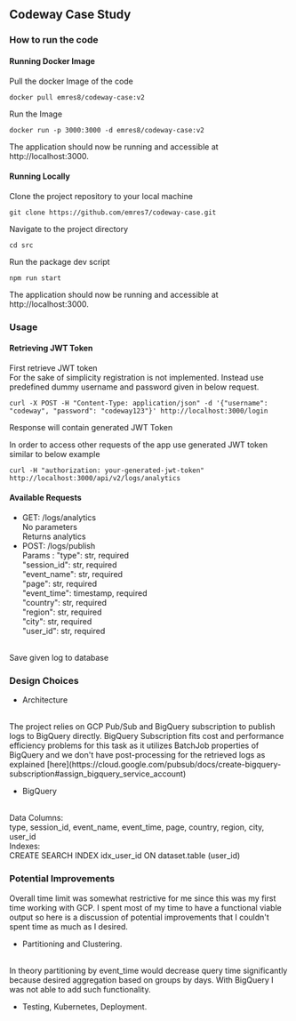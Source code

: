 
## Codeway Case Study

### How to run the code
#### Running Docker Image
Pull the docker Image of the code

```
docker pull emres8/codeway-case:v2
```

Run the Image
```
docker run -p 3000:3000 -d emres8/codeway-case:v2
```

The application should now be running and accessible at http://localhost:3000. <br/>

#### Running Locally

Clone the project repository to your local machine

```
git clone https://github.com/emres7/codeway-case.git

```

Navigate to the project directory


```
cd src
```

Run the package dev script 

```
npm run start
```

The application should now be running and accessible at http://localhost:3000. <br/>


### Usage 
#### Retrieving JWT Token
First retrieve JWT token <br/>
For the sake of simplicity registration is not implemented. Instead use predefined dummy username and password given in below request.

```
curl -X POST -H "Content-Type: application/json" -d '{"username": "codeway", "password": "codeway123"}' http://localhost:3000/login
```

Response will contain generated JWT Token <br/>

In order to access other requests of the app use generated JWT token similar to below example
```
curl -H "authorization: your-generated-jwt-token" http://localhost:3000/api/v2/logs/analytics
```

#### Available Requests
* GET:  /logs/analytics <br/>
No parameters <br/>
Returns analytics <br/>
* POST: /logs/publish <br/>
Params : 
"type": str, required <br/>
"session_id": str, required <br/>
"event_name": str, required <br/>
"page": str, required <br/>
"event_time": timestamp, required <br/>
"country": str, required <br/>
"region": str, required <br/>
"city": str, required <br/>
"user_id": str, required <br/>
<br/>
Save given log to database <br/>

### Design Choices
* Architecture
<br/>
The project relies on GCP Pub/Sub and BigQuery subscription to publish logs to BigQuery directly. BigQuery Subscription fits cost and performance efficiency problems for this task as it utilizes BatchJob properties of BigQuery and we don't have post-processing for the retrieved logs as explained [here](https://cloud.google.com/pubsub/docs/create-bigquery-subscription#assign_bigquery_service_account)

* BigQuery
<br/>
Data Columns:
<br/>
type, session_id, event_name, event_time, page, country, region, city, user_id
<br/>
Indexes:
<br/>
CREATE SEARCH INDEX idx_user_id ON dataset.table (user_id)



### Potential Improvements
Overall time limit was somewhat restrictive for me since this was my first time working with GCP. I spent most of my time to have a functional viable output so here is a discussion of potential improvements that I couldn't spent time as much as I desired.

* Partitioning and Clustering. 
<br/>
In theory partitioning by event_time would decrease query time significantly because desired aggregation based on groups by days. With BigQuery I was not able to add such functionality.

* Testing, Kubernetes, Deployment.
<br/>



